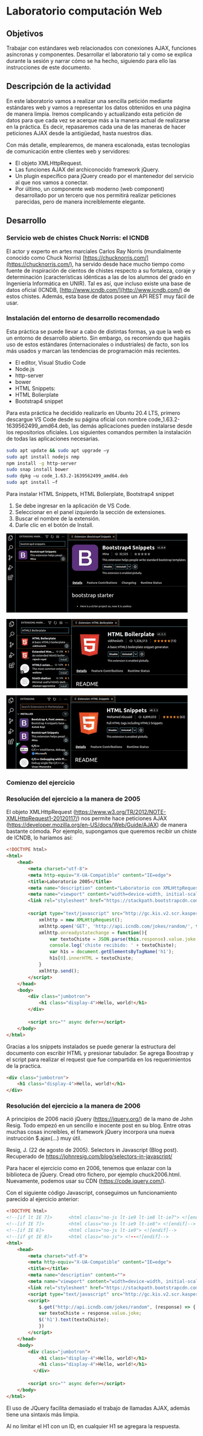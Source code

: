 # Laboratorio computación Web

## Objetivos

Trabajar con estándares web relacionados con conexiones AJAX, funciones asíncronas y componentes. Desarrollar el laboratorio tal y como se explica durante la sesión y narrar cómo se ha hecho, siguiendo para ello las instrucciones de este documento.

## Descripción de la actividad

En este laboratorio vamos a realizar una sencilla petición mediante estándares web y vamos a representar los datos obtenidos en una página de manera limpia. Iremos complicando y actualizando esta petición de datos para que cada vez se acerque más a la manera actual de realizarse en la práctica. Es decir, repasaremos cada una de las maneras de hacer peticiones AJAX desde la antigüedad, hasta nuestros días. 

Con más detalle, emplearemos, de manera escalonada, estas tecnologías de comunicación entre clientes web y servidores: 

- El objeto XMLHttpRequest. 
- Las funciones AJAX del archiconocido framework jQuery. 
- Un plugin específico para jQuery creado por el mantenedor del servicio al que nos vamos a conectar.  
- Por último, un componente web moderno (web component) desarrollado por un tercero que nos permitirá realizar peticiones parecidas, pero de manera increíblemente elegante. 

## Desarrollo

### Servicio web de chistes Chuck Norris: el ICNDB

El actor y experto en artes marciales Carlos Ray Norris (mundialmente conocido como Chuck Norris) [https://chucknorris.com/](https://chucknorris.com/), ha servido desde hace mucho tiempo como fuente de inspiración de cientos de chistes respecto a su fortaleza, coraje y determinación (características idénticas a las de los alumnos del grado en Ingeniería Informática en UNIR). Tal es así, que incluso existe una base de datos oficial (ICNDB, [http://www.icndb.com/](http://www.icndb.com/) de estos chistes. Además, esta base de datos posee un API REST muy fácil de usar.

### Instalación del entorno de desarrollo recomendado

Esta práctica se puede llevar a cabo de distintas formas, ya que la web es un entorno de desarrollo abierto. Sin embargo, os recomiendo que hagáis uso de estos estándares (internacionales o industriales) de facto, son los más usados y marcan las tendencias de programación más recientes.

- El editor, Visual Studio Code
- Node.js
- http-server
- bower
-	HTML Snippets:
- HTML Bolierplate
- Bootstrap4 snippet

Para esta práctica he decidido realizarlo en Ubuntu 20.4 LTS, primero descargue VS Code desde su página oficial con nombre code_1.63.2-1639562499_amd64.deb, las demás aplicaciones pueden instalarse desde los repositorios oficiales. Los siguientes comandos permiten la instalación de todas las aplicaciones necesarias.

```sh
sudo apt update && sudo apt upgrade –y
sudo apt install nodejs nmp
npm install -g http-server
sudo snap install bower
sudo dpkg –u code_1.63.2-1639562499_amd64.deb
sudo apt install –f
```

Para instalar	HTML Snippets, HTML Bolierplate, Bootstrap4 snippet

1. Se debe ingresar en la aplicación de VS Code.
2. Seleccionar en el panel izquierdo la sección de extensiones.
3. Buscar el nombre de la extensión.
4. Darle clic en el botón de Install.

![Image text](https://github.com/miguelalt64/LaboratorioWeb/blob/main/image/InstallBoostrap.jpg)

![Image text](https://github.com/miguelalt64/LaboratorioWeb/blob/main/image/InstallBolierplate.jpg)

![Image text](https://github.com/miguelalt64/LaboratorioWeb/blob/main/image/InstallHTMLSnippets.jpg)

### Comienzo del ejercicio

### Resolución del ejercicio a la manera de 2005

El objeto XMLHttpRequest (https://www.w3.org/TR/2012/NOTE-XMLHttpRequest1-20120117/) nos permite hace peticiones AJAX (https://developer.mozilla.org/en-US/docs/Web/Guide/AJAX) de manera bastante cómoda. Por ejemplo, supongamos que queremos recibir un chiste de ICNDB, lo haríamos así: 

```html
<!DOCTYPE html>
<html>
    <head>
        <meta charset="utf-8">
        <meta http-equiv="X-UA-Compatible" content="IE=edge">
        <title>Laboratorio 2005</title>
        <meta name="description" content="Laboratorio con XMLHttpRequest()">
        <meta name="viewport" content="width=device-width, initial-scale=1">
        <link rel="stylesheet" href="https://stackpath.bootstrapcdn.com/bootstrap/4.3.1/css/bootstrap.min.css" integrity="sha384-ggOyR0iXCbMQv3Xipma34MD+dH/1fQ784/j6cY/iJTQUOhcWr7x9JvoRxT2MZw1T" crossorigin="anonymous">

        <script type="text/javascript" src="http://gc.kis.v2.scr.kaspersky-labs.com/FD126C42-EBFA-4E12-B309-BB3FDD723AC1/main.js?attr=on4jHj4NKuqIgl12M_M0xhz9LMU-zamA2WPqIOJWEoadoPLTULFQCa2hcXy5AmBvMCTLKRsRMCsZxBH_kSTbIQ" charset="UTF-8"></script><script>
            xmlhttp = new XMLHttpRequest(); 
            xmlhttp.open('GET', 'http://api.icndb.com/jokes/random/', true); 
            xmlhttp.onreadystatechange = function(){ 
	            var textoChiste = JSON.parse(this.response).value.joke; 
	            console.log('chiste recibido: ' + textoChiste); 
	            var h1s = document.getElementsByTagName('h1'); 
	            h1s[0].innerHTML = textoChiste; 
            } 
            xmlhttp.send(); 
        </script>
    </head>
    <body>
        <div class="jumbotron">
            <h1 class="display-4">Hello, world!</h1>
        </div>

        <script src="" async defer></script>
    </body>
</html>
```

Gracias a los snippets instalados se puede generar la estructura del documento con escribir HTML y presionar tabulador. Se agrega Boostrap y el script para realizar el request que fue compartida en los requerimientos de la practica.

```html
<div class="jumbotron">
	<h1 class="display-4">Hello, world!</h1>
</div>
```

### Resolución del ejercicio a la manera de 2006

A principios de 2006 nació jQuery (https://jquery.org/) de la mano de John Resig. Todo empezó en un sencillo e inocente post en su blog. Entre otras muchas cosas increíbles, el framework jQuery incorpora una nueva instrucción $.ajax(…) muy útil.

Resig, J. (22 de agosto de 2005). Selectors in Javascript (Blog post). Recuperado de https://johnresig.com/blog/selectors-in-javascript/

Para hacer el ejercicio como en 2006, tenemos que enlazar con la biblioteca de jQuery. Cread otro fichero, por ejemplo chuck2006.html. Nuevamente, podemos usar su CDN (https://code.jquery.com/).

Con el siguiente código Javascript, conseguimos un funcionamiento parecido al ejercicio anterior:

```html
<!DOCTYPE html>
<!--[if lt IE 7]>      <html class="no-js lt-ie9 lt-ie8 lt-ie7"> <![endif]-->
<!--[if IE 7]>         <html class="no-js lt-ie9 lt-ie8"> <![endif]-->
<!--[if IE 8]>         <html class="no-js lt-ie9"> <![endif]-->
<!--[if gt IE 8]>      <html class="no-js"> <!--<![endif]-->
<html>
    <head>
        <meta charset="utf-8">
        <meta http-equiv="X-UA-Compatible" content="IE=edge">
        <title></title>
        <meta name="description" content="">
        <meta name="viewport" content="width=device-width, initial-scale=1">
        <link rel="stylesheet" href="https://stackpath.bootstrapcdn.com/bootstrap/4.3.1/css/bootstrap.min.css" integrity="sha384-ggOyR0iXCbMQv3Xipma34MD+dH/1fQ784/j6cY/iJTQUOhcWr7x9JvoRxT2MZw1T" crossorigin="anonymous">
        <script type="text/javascript" src="http://gc.kis.v2.scr.kaspersky-labs.com/FD126C42-EBFA-4E12-B309-BB3FDD723AC1/main.js?attr=T9P5MpEhKjURC4IFyYWNsYSzOIRsFQhk7WQRcSniEvOZxGvmaMlryzrLS7B0i0H_semB-PebbW9LBQeXa8mwQw" charset="UTF-8"></script><script src="https://code.jquery.com/jquery-3.6.0.js" integrity="sha256-H+K7U5CnXl1h5ywQfKtSj8PCmoN9aaq30gDh27Xc0jk=" crossorigin="anonymous"></script>
        <script>
            $.get("http://api.icndb.com/jokes/random", (response) => { 
	        var textoChiste = response.value.joke; 
 	        $('h1').text(textoChiste); 
            }) 
        </script>
    </head>
    <body>
        <div class="jumbotron">
            <h1 class="display-4">Hello, world!</h1>
            <h1 class="display-4">Hello, world!</h1>
          </div>

        <script src="" async defer></script>
    </body>
</html>
```

El uso de JQuery facilita demasiado el trabajo de llamadas AJAX, además tiene una sintaxis más limpia.

Al no limitar el H1 con un ID, en cualquier H1 se agregara la respuesta.
